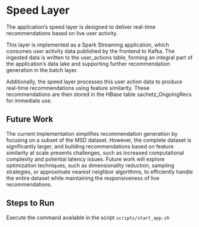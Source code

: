 # Speed Layer

The application’s speed layer is designed to deliver real-time recommendations based on live user activity.

This layer is implemented as a Spark Streaming application, which consumes user activity data published by the frontend 
to Kafka. The ingested data is written to the user_actions table, forming an integral part of the application’s data 
lake and supporting further recommendation generation in the batch layer.

Additionally, the speed layer processes this user action data to produce real-time recommendations using feature 
similarity. These recommendations are then stored in the HBase table sachetz_OngoingRecs for immediate use.

## Future Work

The current implementation simplifies recommendation generation by focusing on a subset of the MSD dataset. However, the
complete dataset is significantly larger, and building recommendations based on feature similarity at scale presents 
challenges, such as increased computational complexity and potential latency issues. Future work will explore 
optimization techniques, such as dimensionality reduction, sampling strategies, or approximate nearest neighbor 
algorithms, to efficiently handle the entire dataset while maintaining the responsiveness of live recommendations.

## Steps to Run

Execute the command available in the script `scripts/start_app.sh`